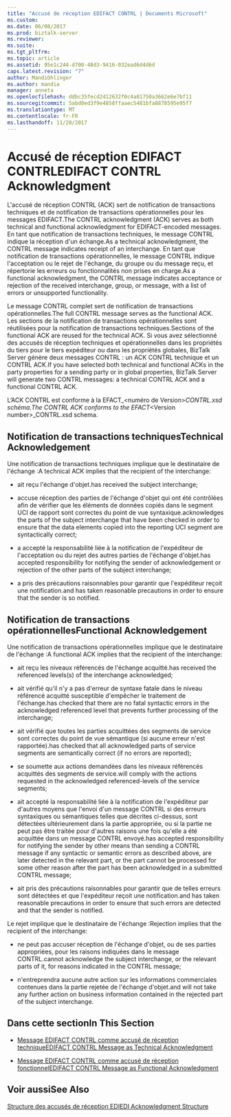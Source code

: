 ```yaml
---
title: "Accusé de réception EDIFACT CONTRL | Documents Microsoft"
ms.custom: 
ms.date: 06/08/2017
ms.prod: biztalk-server
ms.reviewer: 
ms.suite: 
ms.tgt_pltfrm: 
ms.topic: article
ms.assetid: 95e1c244-d700-48d3-9416-032ead6d4d6d
caps.latest.revision: "7"
author: MandiOhlinger
ms.author: mandia
manager: anneta
ms.openlocfilehash: ddbc35fecd2412632f0c4a81750a3662e6e7bf11
ms.sourcegitcommit: 5abd0ed3f9e4858ffaaec5481bfa8878595e95f7
ms.translationtype: MT
ms.contentlocale: fr-FR
ms.lasthandoff: 11/28/2017
---
```

# <a name="edifact-contrl-acknowledgment"></a><span data-ttu-id="cc5f4-102">Accusé de réception EDIFACT CONTRL</span><span class="sxs-lookup"><span data-stu-id="cc5f4-102">EDIFACT CONTRL Acknowledgment</span></span>
<span data-ttu-id="cc5f4-103">L'accusé de réception CONTRL (ACK) sert de notification de transactions techniques et de notification de transactions opérationnelles pour les messages EDIFACT.</span><span class="sxs-lookup"><span data-stu-id="cc5f4-103">The CONTRL acknowledgment (ACK) serves as both technical and functional acknowledgment for EDIFACT-encoded messages.</span></span> <span data-ttu-id="cc5f4-104">En tant que notification de transactions techniques, le message CONTRL indique la réception d'un échange.</span><span class="sxs-lookup"><span data-stu-id="cc5f4-104">As a technical acknowledgment, the CONTRL message indicates receipt of an interchange.</span></span> <span data-ttu-id="cc5f4-105">En tant que notification de transactions opérationnelles, le message CONTRL indique l'acceptation ou le rejet de l'échange, du groupe ou du message reçu, et répertorie les erreurs ou fonctionnalités non prises en charge.</span><span class="sxs-lookup"><span data-stu-id="cc5f4-105">As a functional acknowledgment, the CONTRL message indicates acceptance or rejection of the received interchange, group, or message, with a list of errors or unsupported functionality.</span></span>  
  
 <span data-ttu-id="cc5f4-106">Le message CONTRL complet sert de notification de transactions opérationnelles.</span><span class="sxs-lookup"><span data-stu-id="cc5f4-106">The full CONTRL message serves as the functional ACK.</span></span> <span data-ttu-id="cc5f4-107">Les sections de la notification de transactions opérationnelles sont réutilisées pour la notification de transactions techniques.</span><span class="sxs-lookup"><span data-stu-id="cc5f4-107">Sections of the functional ACK are reused for the technical ACK.</span></span> <span data-ttu-id="cc5f4-108">Si vous avez sélectionné des accusés de réception techniques et opérationnelles dans les propriétés du tiers pour le tiers expéditeur ou dans les propriétés globales, BizTalk Server génère deux messages CONTRL : un ACK CONTRL technique et un CONTRL ACK.</span><span class="sxs-lookup"><span data-stu-id="cc5f4-108">If you have selected both technical and functional ACKs in the party properties for a sending party or in global properties, BizTalk Server will generate two CONTRL messages: a technical CONTRL ACK and a functional CONTRL ACK.</span></span>  
  
 <span data-ttu-id="cc5f4-109">L’ACK CONTRL est conforme à la EFACT_\<numéro de Version\>_CONTRL.xsd schéma.</span><span class="sxs-lookup"><span data-stu-id="cc5f4-109">The CONTRL ACK conforms to the EFACT_\<Version number\>_CONTRL.xsd schema.</span></span>  
  
## <a name="technical-acknowledgement"></a><span data-ttu-id="cc5f4-110">Notification de transactions techniques</span><span class="sxs-lookup"><span data-stu-id="cc5f4-110">Technical Acknowledgement</span></span>  
 <span data-ttu-id="cc5f4-111">Une notification de transactions techniques implique que le destinataire de l'échange :</span><span class="sxs-lookup"><span data-stu-id="cc5f4-111">A technical ACK implies that the recipient of the interchange:</span></span>  
  
-   <span data-ttu-id="cc5f4-112">ait reçu l'échange d'objet.</span><span class="sxs-lookup"><span data-stu-id="cc5f4-112">has received the subject interchange;</span></span>  
  
-   <span data-ttu-id="cc5f4-113">accuse réception des parties de l'échange d'objet qui ont été contrôlées afin de vérifier que les éléments de données copiés dans le segment UCI de rapport sont correctes du point de vue syntaxique.</span><span class="sxs-lookup"><span data-stu-id="cc5f4-113">acknowledges the parts of the subject interchange that have been checked in order to ensure that the data elements copied into the reporting UCI segment are syntactically correct;</span></span>  
  
-   <span data-ttu-id="cc5f4-114">a accepté la responsabilité liée à la notification de l'expéditeur de l'acceptation ou du rejet des autres parties de l'échange d'objet.</span><span class="sxs-lookup"><span data-stu-id="cc5f4-114">has accepted responsibility for notifying the sender of acknowledgement or rejection of the other parts of the subject interchange;</span></span>  
  
-   <span data-ttu-id="cc5f4-115">a pris des précautions raisonnables pour garantir que l'expéditeur reçoit une notification.</span><span class="sxs-lookup"><span data-stu-id="cc5f4-115">and has taken reasonable precautions in order to ensure that the sender is so notified.</span></span>  
  
## <a name="functional-acknowledgement"></a><span data-ttu-id="cc5f4-116">Notification de transactions opérationnelles</span><span class="sxs-lookup"><span data-stu-id="cc5f4-116">Functional Acknowledgement</span></span>  
 <span data-ttu-id="cc5f4-117">Une notification de transactions opérationnelles implique que le destinataire de l'échange :</span><span class="sxs-lookup"><span data-stu-id="cc5f4-117">A functional ACK implies that the recipient of the interchange:</span></span>  
  
-   <span data-ttu-id="cc5f4-118">ait reçu les niveaux référencés de l'échange acquitté.</span><span class="sxs-lookup"><span data-stu-id="cc5f4-118">has received the referenced levels(s) of the interchange acknowledged;</span></span>  
  
-   <span data-ttu-id="cc5f4-119">ait vérifié qu'il n'y a pas d'erreur de syntaxe fatale dans le niveau référencé acquitté susceptible d'empêcher le traitement de l'échange.</span><span class="sxs-lookup"><span data-stu-id="cc5f4-119">has checked that there are no fatal syntactic errors in the acknowledged referenced level that prevents further processing of the interchange;</span></span>  
  
-   <span data-ttu-id="cc5f4-120">ait vérifié que toutes les parties acquittées des segments de service sont correctes du point de vue sémantique (si aucune erreur n'est rapportée).</span><span class="sxs-lookup"><span data-stu-id="cc5f4-120">has checked that all acknowledged parts of service segments are semantically correct (if no errors are reported);</span></span>  
  
-   <span data-ttu-id="cc5f4-121">se soumette aux actions demandées dans les niveaux référencés acquittés des segments de service.</span><span class="sxs-lookup"><span data-stu-id="cc5f4-121">will comply with the actions requested in the acknowledged referenced-levels of the service segments;</span></span>  
  
-   <span data-ttu-id="cc5f4-122">ait accepté la responsabilité liée à la notification de l'expéditeur par d'autres moyens que l'envoi d'un message CONTRL si des erreurs syntaxiques ou sémantiques telles que décrites ci-dessus, sont détectées ultérieurement dans la partie appropriée, ou si la partie ne peut pas être traitée pour d'autres raisons une fois qu'elle a été acquittée dans un message CONTRL envoyé.</span><span class="sxs-lookup"><span data-stu-id="cc5f4-122">has accepted responsibility for notifying the sender by other means than sending a CONTRL message if any syntactic or semantic errors as described above, are later detected in the relevant part, or the part cannot be processed for some other reason after the part has been acknowledged in a submitted CONTRL message;</span></span>  
  
-   <span data-ttu-id="cc5f4-123">ait pris des précautions raisonnables pour garantir que de telles erreurs sont détectées et que l'expéditeur reçoit une notification.</span><span class="sxs-lookup"><span data-stu-id="cc5f4-123">and has taken reasonable precautions in order to ensure that such errors are detected and that the sender is notified.</span></span>  
  
 <span data-ttu-id="cc5f4-124">Le rejet implique que le destinataire de l'échange :</span><span class="sxs-lookup"><span data-stu-id="cc5f4-124">Rejection implies that the recipient of the interchange:</span></span>  
  
-   <span data-ttu-id="cc5f4-125">ne peut pas accuser réception de l'échange d'objet, ou de ses parties appropriées, pour les raisons indiquées dans le message CONTRL.</span><span class="sxs-lookup"><span data-stu-id="cc5f4-125">cannot acknowledge the subject interchange, or the relevant parts of it, for reasons indicated in the CONTRL message;</span></span>  
  
-   <span data-ttu-id="cc5f4-126">n'entreprendra aucune autre action sur les informations commerciales contenues dans la partie rejetée de l'échange d'objet.</span><span class="sxs-lookup"><span data-stu-id="cc5f4-126">and will not take any further action on business information contained in the rejected part of the subject interchange.</span></span>  
  
## <a name="in-this-section"></a><span data-ttu-id="cc5f4-127">Dans cette section</span><span class="sxs-lookup"><span data-stu-id="cc5f4-127">In This Section</span></span>  
  
-   [<span data-ttu-id="cc5f4-128">Message EDIFACT CONTRL comme accusé de réception technique</span><span class="sxs-lookup"><span data-stu-id="cc5f4-128">EDIFACT CONTRL Message as Technical Acknowledgment</span></span>](../core/edifact-contrl-message-as-technical-acknowledgment.md)  
  
-   [<span data-ttu-id="cc5f4-129">Message EDIFACT CONTRL comme accusé de réception fonctionnel</span><span class="sxs-lookup"><span data-stu-id="cc5f4-129">EDIFACT CONTRL Message as Functional Acknowledgment</span></span>](../core/edifact-contrl-message-as-functional-acknowledgment.md)  
  
## <a name="see-also"></a><span data-ttu-id="cc5f4-130">Voir aussi</span><span class="sxs-lookup"><span data-stu-id="cc5f4-130">See Also</span></span>  
 [<span data-ttu-id="cc5f4-131">Structure des accusés de réception EDI</span><span class="sxs-lookup"><span data-stu-id="cc5f4-131">EDI Acknowledgment Structure</span></span>](../core/edi-acknowledgment-structure.md)